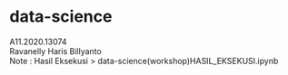 # data-science

A11.2020.13074<br>
Ravanelly Haris Billyanto
<br> Note : Hasil Eksekusi > data-science(workshop)HASIL_EKSEKUSI.ipynb
